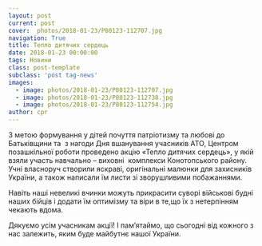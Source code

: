 ```yaml
---
layout: post
current: post
cover:  photos/2018-01-23/P80123-112707.jpg
navigation: True
title: Тепло дитячих сердець
date: 2018-01-23 00:00:00
tags: Новини
class: post-template
subclass: 'post tag-news'
images:
  - image: photos/2018-01-23/P80123-112707.jpg
  - image: photos/2018-01-23/P80123-112738.jpg
  - image: photos/2018-01-23/P80123-112754.jpg
author: cpr
---
```


З метою формування у дітей почуття патріотизму та любові до Батьківщини та  з нагоди Дня вшанування учасників АТО, Центром позашкільної роботи проведено акцію «Тепло дитячих сердець», у якій взяли участь навчально – виховні  комплекси Конотопського району. Учні власноруч створили яскраві, оригінальні малюнки для захисників України, а також написали їм листи зі зворушливими побажаннями.

Навіть наші невеликі вчинки можуть прикрасити суворі військові будні наших бійців і додати їм оптимізму та віри в те,що їх з нетерпінням чекають вдома.

Дякуємо усім учасникам акції! І пам’ятаймо, що сьогодні від кожного з нас залежить, яким буде майбутнє нашої України.
